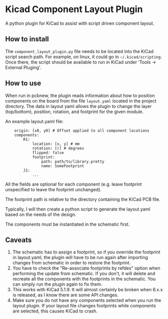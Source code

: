 # Kicad Component Layout Plugin

A python plugin for KiCad to assist with script driven component layout.

## How to install

The `component_layout_plugin.py` file needs to be located into the KiCad script search path. For
example, on linux, it could go in `~/.kicad/scripting`. Once there, the script should be available
to run in KiCad under 'Tools -> External Pluging'.

## How to use

When run in pcbnew, the plugin reads information about how to position components on the board from
the file `layout.yaml` located in the project directory. The data in layout yaml allows the plugin
to change the layer (top/bottom), position, rotation, and footprint for the given module.

An example layout.yaml file:

```
    origin: [x0, y0] # Offset applied to all component locations
    components:
        R1:
            location: [x, y] # mm
            rotation: [r] # degrees
            flipped: false
            footprint:
                path: path/to/library.pretty
                name: SomeFootprint
        J1:
            ...
```

All the fields are optional for each component (e.g. leave footprint unspecified
to leave the footprint unchanged).

The footprint path is relative to the directory containing the KiCad PCB file.

Typically, I will then create a python script to generate the layout.yaml based on the needs of
the design.

The components must be instantiated in the schematic first.

## Caveats

1. The schematic has to assign a footprint, so if you override the footprint in
layout.yaml, the plugin will have to be run again after importing changes from
schematic in order to restore the footprint.
2. You have to check the "Re-associate footprints by refdes" option when performing
the update from schematic. If you don't, it will delete and recreate all the
components with the footprints in the schematic. You can simply run the plugin again to fix them.
3. This works with KiCad 5.1.9. It will almost certainly be broken
when 6.x.x is released, as I know there are some API changes.
4. Make sure you do not have any components selected when you run the layout plugin.
If your layout file changes footprints while components are selected, this causes KiCad
to crash.
